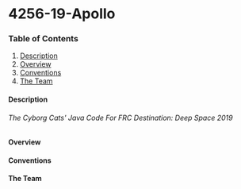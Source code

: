 # 4256-19-Apollo

### Table of Contents
1. [Description](#description)
2. [Overview](#overview)
3. [Conventions](#conventions)
4. [The Team](#theteam)

<a name="description"></a>
#### Description
###### The Cyborg Cats' Java Code For FRC Destination: Deep Space 2019

<a name="overview"></a>
#### Overview

<a name="conventions"></a>
#### Conventions

<a name="theteam"><a>
#### The Team
